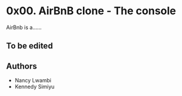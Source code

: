 # 0x00. AirBnB clone - The console
AirBnb is a......

## To be edited

## Authors

* Nancy Lwambi
* Kennedy Simiyu